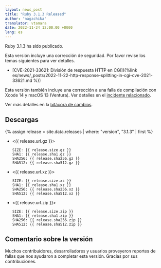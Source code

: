 ```yaml
---
layout: news_post
title: "Ruby 3.1.3 Released"
author: "nagachika"
translator: vtamara
date: 2022-11-24 12:00:00 +0000
lang: es
---
```


Ruby 3.1.3 ha sido publicado.

Esta versión incluye una corrección de seguridad.
Por favor revise los temas siguientes para ver detalles.

* [CVE-2021-33621: División de respuesta HTTP en CGI]({%link es/news/_posts/2022-11-22-http-response-splitting-in-cgi-cve-2021-33621.md %})

Esta versión también incluye una corrección a una falla de compilación con
Xcode 14 y macOS 13 (Ventura).
Ver detalles en el [incidente relacionado](https://bugs.ruby-lang.org/issues/18912).

Ver más detalles en la [bitácora de cambios](https://github.com/ruby/ruby/compare/v3_1_2...v3_1_3).

## Descargas

{% assign release = site.data.releases | where: "version", "3.1.3" | first %}

* <{{ release.url.gz }}>

      SIZE: {{ release.size.gz }}
      SHA1: {{ release.sha1.gz }}
      SHA256: {{ release.sha256.gz }}
      SHA512: {{ release.sha512.gz }}

* <{{ release.url.xz }}>

      SIZE: {{ release.size.xz }}
      SHA1: {{ release.sha1.xz }}
      SHA256: {{ release.sha256.xz }}
      SHA512: {{ release.sha512.xz }}

* <{{ release.url.zip }}>

      SIZE: {{ release.size.zip }}
      SHA1: {{ release.sha1.zip }}
      SHA256: {{ release.sha256.zip }}
      SHA512: {{ release.sha512.zip }}


## Comentario sobre la versión

Muchos contribuidores, desarrolladores y usuarios proveyeron reportes
de fallas que nos ayudaron a completar esta versión.
Gracias por sus contribuciones.
